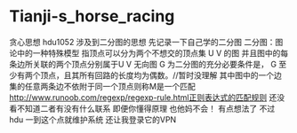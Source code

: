# Tianji-s_horse_racing
贪心思想
hdu1052
涉及到二分图的思想
先记录一下自己学的二分图
二分图：图论中的一种特殊模型
指顶点可以分为两个不想交的顶点集 U V 的图 并且图中的每条边所关联的两个顶点分别属于U V
无向图 G 为二分图的充分必要条件是， G 至少有两个顶点，且其所有回路的长度均为偶数。//暂时没理解
其中图中的一个边集的任意两条边不依附于同一个顶点则称M是一个匹配
http://www.runoob.com/regexp/regexp-rule.html正则表达式的匹配规则 还没看不知道二者有没有什么联系
即便你懂得原理 也他妈不会！
有点想法了 不过 hdu 一到这个点就维护系统 还让我登录它的VPN
